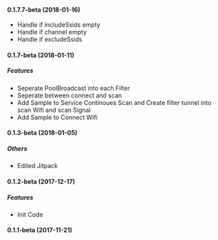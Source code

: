 #### 0.1.7.7-beta (2018-01-16)
* Handle if includeSsids empty
* Handle if channel empty
* Handle if excludeSsids
#### 0.1.7-beta (2018-01-11)
##### Features
* Seperate PoolBroadcast into each Filter
* Seperate between connect and scan
* Add Sample to Service Continoues Scan and Create filter tunnel into scan Wifi and scan Signal
* Add Sample to Connect Wifi


#### 0.1.3-beta (2018-01-05)

##### Others
* Edited Jitpack

#### 0.1.2-beta (2017-12-17)

##### Features
* Init Code

#### 0.1.1-beta (2017-11-21)


